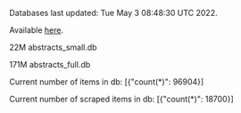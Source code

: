 Databases last updated: Tue May  3 08:48:30 UTC 2022. 

Available [here](https://github.com/cbeauhilton/ash-db/releases).


22M	abstracts_small.db

171M	abstracts_full.db

Current number of items in db:
[{"count(*)": 96904}]

Current number of scraped items in db:
[{"count(*)": 18700}]
